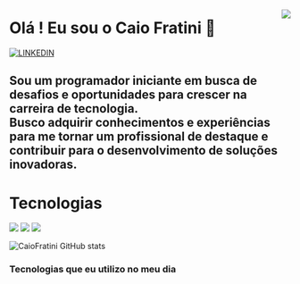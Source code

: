 ### <img align="right"   src="https://i.pinimg.com/564x/c8/02/08/c802084a23b11f3f8d77fecd6f78f38e.jpg"/>
<h1> Olá ! Eu sou o Caio Fratini 🤙</h1>

[![LINKEDIN](https://img.shields.io/badge/LinkedIn-0077B5?style=for-the-badge&logo=linkedin&logoColor=white)](https://www.linkedin.com/in/caio-fratini/)


<h2>Sou um programador iniciante em busca de desafios e oportunidades para crescer na carreira de tecnologia.
<br>Busco adquirir conhecimentos e experiências para me tornar um profissional de destaque e contribuir para o desenvolvimento de soluções inovadoras.</h2>

<h1>Tecnologias</h1>

<div> <img src="https://img.shields.io/badge/HTML-239120?style=for-the-badge&logo=html5&logoColor=white"/> 
      <img src="https://img.shields.io/badge/CSS-239120?&style=for-the-badge&logo=css3&logoColor=white"/> 
      <img src="https://img.shields.io/badge/JavaScript-F7DF1E?style=for-the-badge&logo=javascript&logoColor=black"/> </div> 


![CaioFratini GitHub stats](https://github-readme-stats.vercel.app/api?username=CaioFratini&show_icons=true&theme=tokyonight)




### Tecnologias que eu utilizo no meu dia 
